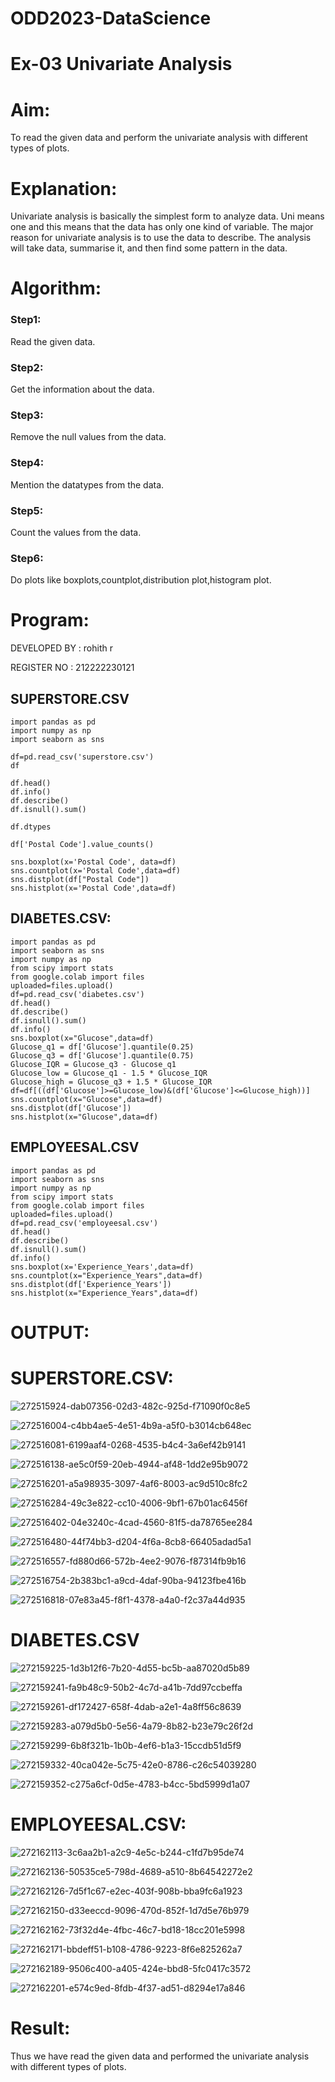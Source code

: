 # ODD2023-DataScience
# Ex-03 Univariate Analysis
# Aim:
To read the given data and perform the univariate analysis with different types of plots.

# Explanation:
Univariate analysis is basically the simplest form to analyze data. Uni means one and this means that the data has only one kind of variable. The major reason for univariate analysis is to use the data to describe. The analysis will take data, summarise it, and then find some pattern in the data.

# Algorithm:
### Step1:
Read the given data.

### Step2:
Get the information about the data.

### Step3:
Remove the null values from the data.

### Step4:
Mention the datatypes from the data.

### Step5:
Count the values from the data.

### Step6:
Do plots like boxplots,countplot,distribution plot,histogram plot.

# Program:
DEVELOPED BY : rohith r

REGISTER NO : 212222230121
## SUPERSTORE.CSV
```
import pandas as pd
import numpy as np
import seaborn as sns

df=pd.read_csv('superstore.csv')
df

df.head()
df.info()
df.describe()
df.isnull().sum()

df.dtypes

df['Postal Code'].value_counts()

sns.boxplot(x='Postal Code', data=df)
sns.countplot(x='Postal Code',data=df)
sns.distplot(df["Postal Code"])
sns.histplot(x='Postal Code',data=df)
```
## DIABETES.CSV:
```
import pandas as pd
import seaborn as sns
import numpy as np
from scipy import stats
from google.colab import files
uploaded=files.upload()
df=pd.read_csv('diabetes.csv')
df.head()
df.describe()
df.isnull().sum()
df.info()
sns.boxplot(x="Glucose",data=df)
Glucose_q1 = df['Glucose'].quantile(0.25)
Glucose_q3 = df['Glucose'].quantile(0.75)
Glucose_IQR = Glucose_q3 - Glucose_q1
Glucose_low = Glucose_q1 - 1.5 * Glucose_IQR
Glucose_high = Glucose_q3 + 1.5 * Glucose_IQR
df=df[((df['Glucose']>=Glucose_low)&(df['Glucose']<=Glucose_high))]
sns.countplot(x="Glucose",data=df)
sns.distplot(df['Glucose'])
sns.histplot(x="Glucose",data=df)
```
## EMPLOYEESAL.CSV
```
import pandas as pd
import seaborn as sns
import numpy as np
from scipy import stats
from google.colab import files
uploaded=files.upload()
df=pd.read_csv('employeesal.csv')
df.head()
df.describe()
df.isnull().sum()
df.info()
sns.boxplot(x='Experience_Years',data=df)
sns.countplot(x="Experience_Years",data=df)
sns.distplot(df['Experience_Years'])
sns.histplot(x="Experience_Years",data=df)
```
# OUTPUT:
# SUPERSTORE.CSV:

![272515924-dab07356-02d3-482c-925d-f71090f0c8e5](https://github.com/KRISHNARAJ-D/ODD2023-DataScience-Ex-03/assets/119559695/c3ed9ded-d972-4f6d-9fe0-02be9cb93e54)



![272516004-c4bb4ae5-4e51-4b9a-a5f0-b3014cb648ec](https://github.com/KRISHNARAJ-D/ODD2023-DataScience-Ex-03/assets/119559695/c8174ab9-1aee-48b7-bfc0-23a5263850bb)


![272516081-6199aaf4-0268-4535-b4c4-3a6ef42b9141](https://github.com/KRISHNARAJ-D/ODD2023-DataScience-Ex-03/assets/119559695/809e69ee-da1b-46bc-8b2a-c37c90dffdb5)



![272516138-ae5c0f59-20eb-4944-af48-1dd2e95b9072](https://github.com/KRISHNARAJ-D/ODD2023-DataScience-Ex-03/assets/119559695/cb27fb7c-65d7-43c1-9470-f485d0e6bf2b)


![272516201-a5a98935-3097-4af6-8003-ac9d510c8fc2](https://github.com/KRISHNARAJ-D/ODD2023-DataScience-Ex-03/assets/119559695/79fad7a6-5f6d-4aa0-b844-5a1f51cb5dc5)



![272516284-49c3e822-cc10-4006-9bf1-67b01ac6456f](https://github.com/KRISHNARAJ-D/ODD2023-DataScience-Ex-03/assets/119559695/49366ff6-ee13-48e7-ae6f-fc31b06da4bd)


![272516402-04e3240c-4cad-4560-81f5-da78765ee284](https://github.com/KRISHNARAJ-D/ODD2023-DataScience-Ex-03/assets/119559695/0c3e63b3-e8ef-415d-8fc1-399a4bff8856)


![272516480-44f74bb3-d204-4f6a-8cb8-66405adad5a1](https://github.com/KRISHNARAJ-D/ODD2023-DataScience-Ex-03/assets/119559695/4ca2b799-f1ec-4920-8afe-f3bbf9f5d94c)


![272516557-fd880d66-572b-4ee2-9076-f87314fb9b16](https://github.com/KRISHNARAJ-D/ODD2023-DataScience-Ex-03/assets/119559695/03bf88f7-3b29-4c75-bdea-ea5aa046aef4)




![272516754-2b383bc1-a9cd-4daf-90ba-94123fbe416b](https://github.com/KRISHNARAJ-D/ODD2023-DataScience-Ex-03/assets/119559695/d4f0c7dc-ff1e-438b-aad3-7e7327e2e3fd)


![272516818-07e83a45-f8f1-4378-a4a0-f2c37a44d935](https://github.com/KRISHNARAJ-D/ODD2023-DataScience-Ex-03/assets/119559695/c515d754-f075-42d7-b5b0-d603a861e54c)

# DIABETES.CSV

![272159225-1d3b12f6-7b20-4d55-bc5b-aa87020d5b89](https://github.com/KRISHNARAJ-D/ODD2023-DataScience-Ex-03/assets/119559695/d45e6459-5adf-4ef0-81a3-6bd4364091a7)

![272159241-fa9b48c9-50b2-4c7d-a41b-7dd97ccbeffa](https://github.com/KRISHNARAJ-D/ODD2023-DataScience-Ex-03/assets/119559695/98512a37-e4db-419d-9fe7-a1bd636b530f)

![272159261-df172427-658f-4dab-a2e1-4a8ff56c8639](https://github.com/KRISHNARAJ-D/ODD2023-DataScience-Ex-03/assets/119559695/706ed497-b59b-4c69-87ce-e05ca3a734db)

![272159283-a079d5b0-5e56-4a79-8b82-b23e79c26f2d](https://github.com/KRISHNARAJ-D/ODD2023-DataScience-Ex-03/assets/119559695/a8e10c82-c6e6-42d1-9cd8-eb564b868a22)

![272159299-6b8f321b-1b0b-4ef6-b1a3-15ccdb51d5f9](https://github.com/KRISHNARAJ-D/ODD2023-DataScience-Ex-03/assets/119559695/1c2faa26-961d-4622-a5ba-edbef68e94aa)

![272159332-40ca042e-5c75-42e0-8786-c26c54039280](https://github.com/KRISHNARAJ-D/ODD2023-DataScience-Ex-03/assets/119559695/b08ae918-b4a6-41ff-bbf5-23db5eb36ff8)

![272159352-c275a6cf-0d5e-4783-b4cc-5bd5999d1a07](https://github.com/KRISHNARAJ-D/ODD2023-DataScience-Ex-03/assets/119559695/317efdf1-a7c8-45b6-b033-28e15fba1ecf)

# EMPLOYEESAL.CSV:
![272162113-3c6aa2b1-a2c9-4e5c-b244-c1fd7b95de74](https://github.com/KRISHNARAJ-D/ODD2023-DataScience-Ex-03/assets/119559695/2abc376b-a481-4884-b18d-0f81f3aa5054)

![272162136-50535ce5-798d-4689-a510-8b64542272e2](https://github.com/KRISHNARAJ-D/ODD2023-DataScience-Ex-03/assets/119559695/374e1837-5a41-45a5-916a-9d8489f21bf3)

![272162126-7d5f1c67-e2ec-403f-908b-bba9fc6a1923](https://github.com/KRISHNARAJ-D/ODD2023-DataScience-Ex-03/assets/119559695/580ed8dd-7cc0-4a8f-bf41-a8fa07a19e03)

![272162150-d33eeccd-9096-470d-852f-1d7d5e76b979](https://github.com/KRISHNARAJ-D/ODD2023-DataScience-Ex-03/assets/119559695/e4feeb08-1284-4eec-a4e8-3df56cc30b52)

![272162162-73f32d4e-4fbc-46c7-bd18-18cc201e5998](https://github.com/KRISHNARAJ-D/ODD2023-DataScience-Ex-03/assets/119559695/ab63a7c7-479f-4808-bedf-d8be35dd1538)

![272162171-bbdeff51-b108-4786-9223-8f6e825262a7](https://github.com/KRISHNARAJ-D/ODD2023-DataScience-Ex-03/assets/119559695/28b74c82-8dbc-40e1-b6e9-7a1a7a4e62bd)

![272162189-9506c400-a405-424e-bbd8-5fc0417c3572](https://github.com/KRISHNARAJ-D/ODD2023-DataScience-Ex-03/assets/119559695/9f52bb1d-9512-43ad-ae84-aaf1d3af0443)

![272162201-e574c9ed-8fdb-4f37-ad51-d8294e17a846](https://github.com/KRISHNARAJ-D/ODD2023-DataScience-Ex-03/assets/119559695/c886ebf6-ca55-495d-beb8-eea2b2dec00e)



# Result:
Thus we have read the given data and performed the univariate analysis with different types of plots.
